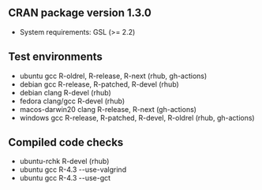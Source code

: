## CRAN package version 1.3.0

* System requirements: GSL (>= 2.2)

## Test environments

* ubuntu gcc R-oldrel, R-release, R-next (rhub, gh-actions)
* debian gcc R-release, R-patched, R-devel (rhub)
* debian clang R-devel (rhub)
* fedora clang/gcc R-devel (rhub)
* macos-darwin20 clang R-release, R-next (gh-actions)
* windows gcc R-release, R-patched, R-devel, R-oldrel (rhub, gh-actions)

## Compiled code checks

* ubuntu-rchk R-devel (rhub)
* ubuntu gcc R-4.3 --use-valgrind 
* ubuntu gcc R-4.3 --use-gct 

